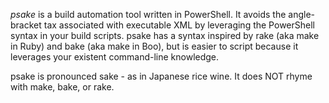 *psake* is a build automation tool written in PowerShell. It avoids the angle-bracket tax associated with executable XML by leveraging the PowerShell syntax in your build scripts. psake has a syntax inspired by rake (aka make in Ruby) and bake (aka make in Boo), but is easier to script because it leverages your existent command-line knowledge.

psake is pronounced sake - as in Japanese rice wine. It does NOT rhyme with make, bake, or rake.
